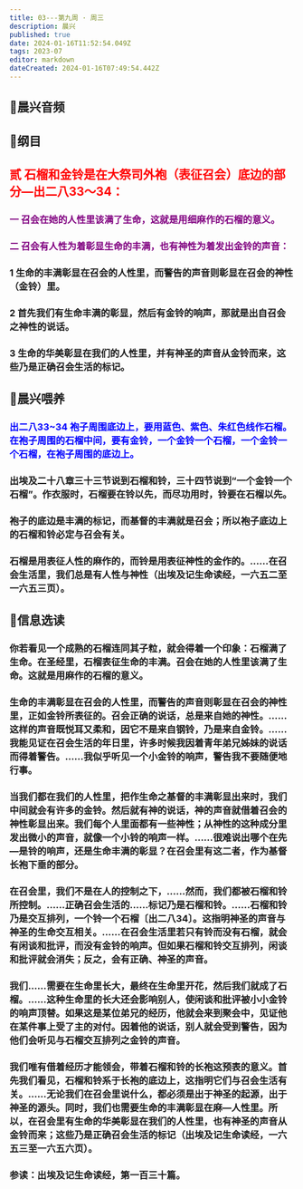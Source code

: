 ```yaml
---
title: 03---第九周 · 周三
description: 晨兴
published: true
date: 2024-01-16T11:52:54.049Z
tags: 2023-07
editor: markdown
dateCreated: 2024-01-16T07:49:54.442Z
---
```


## 🎵晨兴音频

## 📖纲目

## <font color=red>贰 石榴和金铃是在大祭司外袍（表征召会）底边的部分—出二八33～34：</font>

### <font color=purple>一 召会在她的人性里该满了生命，这就是用细麻作的石榴的意义。</font>

### <font color=purple>二 召会有人性为着彰显生命的丰满，也有神性为着发出金铃的声音：</font>

### 1 生命的丰满彰显在召会的人性里，而警告的声音则彰显在召会的神性（金铃）里。

### 2 首先我们有生命丰满的彰显，然后有金铃的响声，那就是出自召会之神性的说话。

### 3 生命的华美彰显在我们的人性里，并有神圣的声音从金铃而来，这些乃是正确召会生活的标记。

## 📖晨兴喂养

### <font color=blue>出二八33~34    袍子周围底边上，要用蓝色、紫色、朱红色线作石榴。在袍子周围的石榴中间，要有金铃，一个金铃一个石榴，一个金铃一个石榴，在袍子周围的底边上。</font>

### 出埃及二十八章三十三节说到石榴和铃，三十四节说到“一个金铃一个石榴”。作衣服时，石榴要在铃以先，而尽功用时，铃要在石榴以先。

### 袍子的底边是丰满的标记，而基督的丰满就是召会；所以袍子底边上的石榴和铃必定与召会有关。

### 石榴是用表征人性的麻作的，而铃是用表征神性的金作的。……在召会生活里，我们总是有人性与神性（出埃及记生命读经，一六五二至一六五三页）。

## 📖信息选读

### 你若看见一个成熟的石榴连同其子粒，就会得着一个印象：石榴满了生命。在圣经里，石榴表征生命的丰满。召会在她的人性里该满了生命。这就是用麻作的石榴的意义。

### 生命的丰满彰显在召会的人性里，而警告的声音则彰显在召会的神性里，正如金铃所表征的。召会正确的说话，总是来自她的神性。……这样的声音既悦耳又柔和，因它不是来自钢铃，乃是来自金铃。……我能见证在召会生活的年日里，许多时候我因着青年弟兄姊妹的说话而得着警告。……我似乎听见一个小金铃的响声，警告我不要随便地行事。

### 当我们都在我们的人性里，把作生命之基督的丰满彰显出来时，我们中间就会有许多的金铃。然后就有神的说话，神的声音就借着召会的神性彰显出来。我们每个人里面都有一些神性；从神性的这种成分里发出微小的声音，就像一个小铃的响声一样。……很难说出哪个在先—是铃的响声，还是生命丰满的彰显？在召会里有这二者，作为基督长袍下垂的部分。

### 在召会里，我们不是在人的控制之下，……然而，我们都被石榴和铃所控制。……正确召会生活的……标记乃是石榴和铃。……石榴和铃乃是交互排列，一个铃一个石榴〔出二八34〕。这指明神圣的声音与神圣的生命交互相关。……在召会生活里若只有铃而没有石榴，就会有闲谈和批评，而没有金铃的响声。但如果石榴和铃交互排列，闲谈和批评就会消失；反之，会有正确、神圣的声音。

### 我们……需要在生命里长大，最终在生命里开花，然后我们就成了石榴。……这种生命里的长大还会影响别人，使闲谈和批评被小小金铃的响声顶替。如果这是某位弟兄的经历，他就会来到聚会中，见证他在某件事上受了主的对付。因着他的说话，别人就会受到警告，因为他们会听见与石榴交互排列之金铃的声音。

### 我们唯有借着经历才能领会，带着石榴和铃的长袍这预表的意义。首先我们看见，石榴和铃系于长袍的底边上，这指明它们与召会生活有关。……无论我们在召会里说什么，都必须是出于神圣的起源，出于神圣的源头。同时，我们也需要生命的丰满彰显在麻—人性里。所以，在召会里有生命的华美彰显在我们的人性里，也有神圣的声音从金铃而来；这些乃是正确召会生活的标记（出埃及记生命读经，一六五三至一六五六页）。

### 参读：出埃及记生命读经，第一百三十篇。
<!-- Google tag (gtag.js) -->
<script async src="https://www.googletagmanager.com/gtag/js?id=G-1P8709Z16T"></script>
<script>
  window.dataLayer = window.dataLayer || [];
  function gtag(){dataLayer.push(arguments);}
  gtag('js', new Date());

  gtag('config', 'G-1P8709Z16T');
</script>